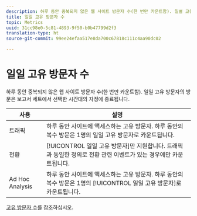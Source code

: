 ```yaml
---
description: 하루 동안 중복되지 않은 웹 사이트 방문자 수(한 번만 카운트함). 일별 고유 방문자의 방문은 보고서 세트에서 선택한 시간대의 자정에 종료됩니다.
title: 일일 고유 방문자 수
topic: Metrics
uuid: 31cc98e0-5c81-4893-9f50-b0b47799d2f3
translation-type: ht
source-git-commit: 99ee24efaa517e8da700c67818c111c4aa90dc02

---
```



# 일일 고유 방문자 수

하루 동안 중복되지 않은 웹 사이트 방문자 수(한 번만 카운트함). 일일 고유 방문자의 방문은 보고서 세트에서 선택한 시간대의 자정에 종료됩니다.

| 사용 | 설명 |
|---|---|
| 트래픽 | 하루 동안 사이트에 액세스하는 고유 방문자. 하루 동안의 복수 방문은 1명의 일일 고유 방문자로 카운트됩니다. |
| 전환 | [!UICONTROL 일일 고유 방문자]만 지원합니다. 트래픽과 동일한 정의로 전환 관련 이벤트가 있는 경우에만 카운트됩니다. |
| Ad Hoc Analysis | 하루 동안 사이트에 액세스하는 고유 방문자. 하루 동안의 복수 방문은 1명의 [!UICONTROL 일일 고유 방문자]로 카운트됩니다. |

[고유 방문자 수](/help/components/c-variables/c-metrics/metrics-unique-visitors.md)를 참조하십시오.
